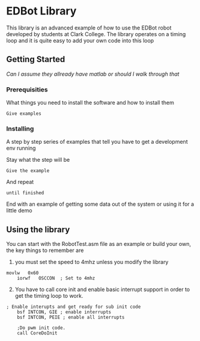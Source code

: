 # EDBot Library

This library is an advanced example of how to use the EDBot robot developed by students at Clark College. The library operates on a timing loop and it is quite easy to add your own code into this loop

## Getting Started

*Can I assume they allready have matlab or should I walk through that*

### Prerequisities

What things you need to install the software and how to install them

```
Give examples
```

### Installing

A step by step series of examples that tell you have to get a development env running

Stay what the step will be

```
Give the example
```

And repeat

```
until finished
```

End with an example of getting some data out of the system or using it for a little demo

## Using the library

You can start with the RobotTest.asm file as an example or build your own, the key things to remember are
1) you must set the speed to 4mhz unless you modify the library
```
movlw   0x60	
    iorwf   OSCCON	; Set to 4mhz
```
2) You have to call core init and enable basic interrupt support in order to get the timing loop to work.
```
; Enable interupts and get ready for sub init code
    bsf INTCON, GIE ; enable interrupts
    bsf INTCON, PEIE ; enable all interrupts
    
    ;Do pwm init code.
    call CoreDoInit
```




